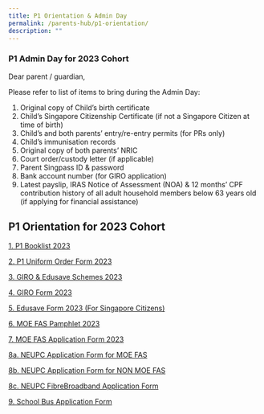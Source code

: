 ```yaml
---
title: P1 Orientation & Admin Day
permalink: /parents-hub/p1-orientation/
description: ""
---
```

### P1 Admin Day for 2023 Cohort


Dear parent / guardian,

Please refer to list of items to bring during the Admin Day:  
1) Original copy of Child’s birth certificate  
2) Child’s Singapore Citizenship Certificate (if not a Singapore Citizen at time of birth)  
3) Child’s and both parents’ entry/re-entry permits (for PRs only)  
4) Child’s immunisation records  
5) Original copy of both parents’ NRIC  
6) Court order/custody letter (if applicable)  
7) Parent Singpass ID & password  
8) Bank account number (for GIRO application)  
9) Latest payslip, IRAS Notice of Assessment (NOA) & 12 months’ CPF contribution history of all adult household members below 63 years old (if applying for financial assistance)

## P1 Orientation for 2023 Cohort


[1\. P1 Booklist 2023](files/TWPS-2023-Booklist-P1.pdf)

[2\. P1 Uniform Order Form 2023](/files/TWPS-2023_uniform-order-form.pdf)

[3\. GIRO & Edusave Schemes 2023](/files/GIRO-Edusave-Schemes-2021.pdf)

[4\. GIRO Form 2023](/files/3_GIRO-Application-Form.pdf)

[5\. Edusave Form 2023 (For Singapore Citizens)](/files/4_Edusave-Application-Form.pdf)

[6\. MOE FAS Pamphlet 2023](/files/MOE-FAS-Pamphlet-for-schools-2023.pdf)

[7\. MOE FAS Application Form 2023](/files/MOE-FAS-Application-Form-2023.pdf)

[8a. NEUPC Application Form for MOE FAS](/files/NPP-Application-Form-v56-1-January-22-for-MOE-SPED-FAS.pdf)

[8b. NEUPC Application Form for NON MOE FAS](/files/NPP-Application-Form-v126-1-January-22-for-NON-MOE-SPED-FAS.pdf)

[8c. NEUPC FibreBroadband Application Form](/files/7c_NEUPC-FibreBroadband-Application-Form.pdf)

[9\. School Bus Application Form](/files/8_School-Bus-Application-Form.pdf)